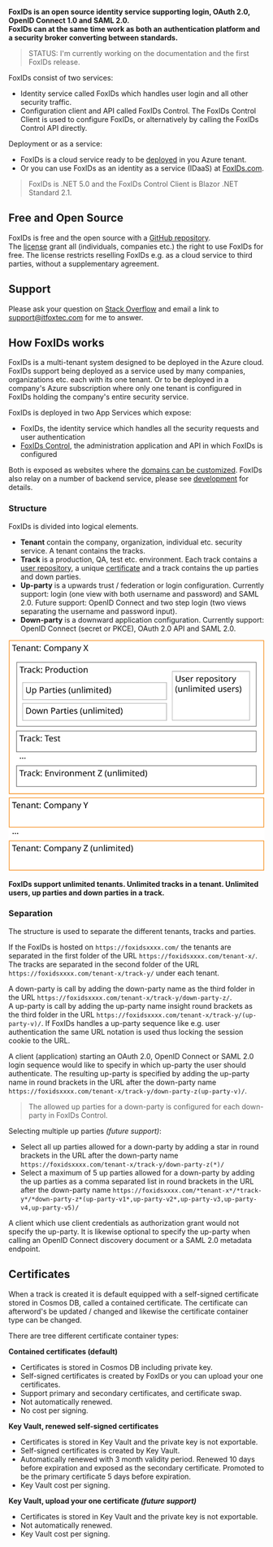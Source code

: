 **FoxIDs is an open source identity service supporting login, OAuth 2.0, OpenID Connect 1.0 and SAML 2.0.  
FoxIDs can at the same time work as both an authentication platform and a security broker converting between standards.**

> STATUS: I'm currently working on the documentation and the first FoxIDs release.

FoxIDs consist of two services:

- Identity service called FoxIDs which handles user login and all other security traffic.
- Configuration client and API called FoxIDs Control. The FoxIDs Control Client is used to configure FoxIDs, or alternatively by calling the FoxIDs Control API directly.

Deployment or as a service:

- FoxIDs is a cloud service ready to be [deployed](deployment.md) in you Azure tenant.
- Or you can use FoxIDs as an identity as a service (IDaaS) at [FoxIDs.com](https://foxids.com).

> FoxIDs is .NET 5.0 and the FoxIDs Control Client is Blazor .NET Standard 2.1.

## Free and Open Source

FoxIDs is free and the open source with a [GitHub repository](https://github.com/ITfoxtec/FoxIDs).  
The [license](https://github.com/ITfoxtec/FoxIDs/blob/master/LICENSE) grant all (individuals, companies etc.) the right to use FoxIDs for free. The license restricts reselling FoxIDs e.g. as a cloud service to third parties, without a supplementary agreement.

## Support

Please ask your question on [Stack Overflow](https://stackoverflow.com) and email a link to <a href="mailto:support@itfoxtec.com?subject=FoxIDs">support@itfoxtec.com</a> for me to answer.

## How FoxIDs works

FoxIDs is a multi-tenant system designed to be deployed in the Azure cloud. FoxIDs support being deployed as a service used by many companies, organizations etc. each with its one tenant. Or to be deployed in a company's Azure subscription where only one tenant is configured in FoxIDs holding the company's entire security service.

FoxIDs is deployed in two App Services which expose:

- FoxIDs, the identity service which handles all the security requests and user authentication
- [FoxIDs Control](control.md), the administration application and API in which FoxIDs is configured

Both is exposed as websites where the [domains can be customized](development.md#customized-domains). FoxIDs also relay on a number of backend service, please see [development](development.md) for details.

### Structure

FoxIDs is divided into logical elements.

- **Tenant** contain the company, organization, individual etc. security service. A tenant contains the tracks.
- **Track** is a production, QA, test etc. environment. Each track contains a [user repository](login.md#user-repository), a unique [certificate](#certificates) and a track contains the up parties and down parties.
- **Up-party** is a upwards trust / federation or login configuration. Currently support: login (one view with both username and password) and SAML 2.0. Future support: OpenID Connect and two step login (two views separating the username and password input). 
- **Down-party** is a downward application configuration. Currently support: OpenID Connect (secret or PKCE), OAuth 2.0 API and SAML 2.0.

![FoxIDs structure](images/structure.svg)

**FoxIDs support unlimited tenants. Unlimited tracks in a tenant. Unlimited users, up parties and down parties in a track.**

### Separation
The structure is used to separate the different tenants, tracks and parties. 

If the FoxIDs is hosted on `https://foxidsxxxx.com/` the tenants are separated in the first folder of the URL `https://foxidsxxxx.com/tenant-x/`. The tracks are separated in the second folder of the URL `https://foxidsxxxx.com/tenant-x/track-y/` under each tenant.

A down-party is call by adding the down-party name as the third folder in the URL `https://foxidsxxxx.com/tenant-x/track-y/down-party-z/`.  
A up-party is call by adding the up-party name insight round brackets as the third folder in the URL `https://foxidsxxxx.com/tenant-x/track-y/(up-party-v)/`. If FoxIDs handles a up-party sequence like e.g. user authentication the same URL notation is used thus locking the session cookie to the URL. 

A client (application) starting an OAuth 2.0, OpenID Connect or SAML 2.0 login sequence would like to specify in which up-party the user should authenticate. The resulting up-party is specified by adding the up-party name in round brackets in the URL after the down-party name `https://foxidsxxxx.com/tenant-x/track-y/down-party-z(up-party-v)/`.  

> The allowed up parties for a down-party is configured for each down-party in FoxIDs Control.

Selecting multiple up parties *(future support)*:

- Select all up parties allowed for a down-party by adding a star in round brackets in the URL after the down-party name `https://foxidsxxxx.com/tenant-x/track-y/down-party-z(*)/`
- Select a maximum of 5 up parties allowed for a down-party by adding the up parties as a comma separated list in round brackets in the URL after the down-party name `https://foxidsxxxx.com/*tenant-x*/*track-y*/*down-party-z*(up-party-v1*,up-party-v2*,up-party-v3,up-party-v4,up-party-v5)/`

A client which use client credentials as authorization grant would not specify the up-party. It is likewise optional to specify the up-party when calling an OpenID Connect discovery document or a SAML 2.0 metadata endpoint.  

## Certificates
When a track is created it is default equipped with a self-signed certificate stored in Cosmos DB, called a contained certificate. The certificate can afterword's be updated / changed and likewise the certificate container type can be changed.

There are tree different certificate container types:

**Contained certificates (default)**
- Certificates is stored in Cosmos DB including private key.
- Self-signed certificates is created by FoxIDs or you can upload your one certificates.
- Support primary and secondary certificates, and certificate swap.
- Not automatically renewed.
- No cost per signing.

**Key Vault, renewed self-signed certificates**
- Certificates is stored in Key Vault and the private key is not exportable.
- Self-signed certificates is created by Key Vault.
- Automatically renewed with 3 month validity period. Renewed 10 days before expiration and exposed as the secondary certificate. Promoted to be the primary certificate 5 days before expiration.
- Key Vault cost per signing.

**Key Vault, upload your one certificate *(future support)***
- Certificates is stored in Key Vault and the private key is not exportable.
- Not automatically renewed.
- Key Vault cost per signing.

